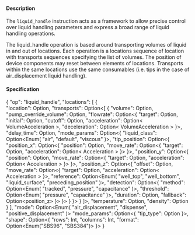 #### **Description**
The `liquid_handle` instruction acts as a framework to allow precise control over liquid handling parameters and express a broad range of liquid handling operations.

The liquid_handle operation is based around transporting volumes of liquid in and out of locations.
Each operation is a locations sequence of location with transports sequences specifying the list of volumes.
The position of device components may reset between elements of locations.
Transports within the same locations use the same consumables (i.e. tips in the case of air_displacement liquid handling).

#### **Specification**
{
  "op": "liquid_handle",
  "locations": [
    {        
      "location": Option<Aliquot>,
      "transports": Option<[
        {
          "volume": Option<Volume>,
          "pump_override_volume": Option<Volume>,
          "flowrate": Option<{
            "target": Option<VolumeFlow>,
            "initial": Option<VolumeFlow>,
            "cutoff": Option<VolumeFlow>,
            "acceleration": Option<
              VolumeAcceleration
            >,
            "deceleration": Option<
              VolumeAcceleration
            >
          }>,
          "delay_time": Option<Time>,
          "mode_params": Option<{
            "liquid_class": Option<Enum(
              "air",
              "default",
              "viscous"
            )>,
            "tip_position": Option<{
              "position_x": Option<{
                "position": Option<Float>,
                "move_rate": Option<{
                  "target": Option<Velocity>,
                  "acceleration": Option<
                    Acceleration
                  >
                }>
              }>,
              "position_y": Option<{
                "position": Option<Float>,
                "move_rate": Option<{
                  "target": Option<Velocity>,
                  "acceleration": Option<
                    Acceleration
                  >
                }>
              }>,
              "position_z": Option<{
                "offset": Option<Length>,
                "move_rate": Option<{
                  "target": Option<Velocity>,
                  "acceleration": Option<
                    Acceleration
                  >
                }>,
                "reference": Option<Enum(
                  "well_top",
                  "well_bottom",
                  "liquid_surface",
                  "preceding_position"
                )>,
                "detection": Option<{
                  "method": Option<Enum(
                    "tracked",
                    "pressure",
                    "capacitance"
                  )>,
                  "threshold": Option<Enum(
                    "pressure",
                    "capacitance"
                  )>,
                  "duration": Option<Time>,
                  "fallback": Option<position_z>
                }>
              }>
            }
          }>
        }
      ]>,
      "temperature": Option<Temperature>,
      "density": Option<Density>
    }
  ],
  "mode": Option<Enum(
    "air_displacement",
    "dispense",
    "positive_displacement"
  )>
  "mode_params": Option<{
    "tip_type": Option<String>
  }>,
  "shape": Option<{
    "rows": Int,
    "columns": Int,
    "format": Option<Enum("SBS96", "SBS384")>
  }>
}
